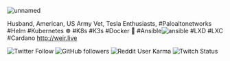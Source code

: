 ![unnamed](https://user-images.githubusercontent.com/32914889/152344175-e068c21b-d9b3-4fd5-b0f9-4ae618f7091b.png)

Husband, American, US Army Vet, Tesla Enthusiasts, #Paloaltonetworks #Helm #Kubernetes ☸ #K8s #K3s #Docker 🐳 #Ansible![ansible](https://user-images.githubusercontent.com/32914889/152349687-ae5d9447-8ea1-4e5b-a270-e5fa9eb134c5.png)
 #LXD #LXC #Cardano http://weir.live

![Twitter Follow](https://img.shields.io/twitter/follow/procheeseburger?color=purple&style=for-the-badge)
![GitHub followers](https://img.shields.io/github/followers/procheeseburger?style=for-the-badge)
![Reddit User Karma](https://img.shields.io/reddit/user-karma/combined/procheeseburger?color=orange&style=for-the-badge)
![Twitch Status](https://img.shields.io/twitch/status/procheeseburger?color=purple&style=for-the-badge)

